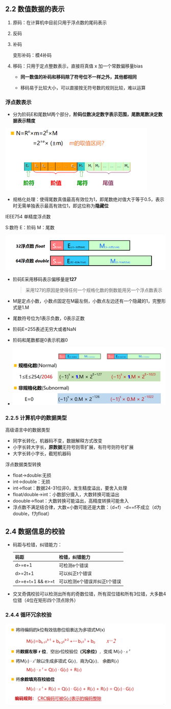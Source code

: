 ## 2.2 数值数据的表示

1. 原码：在计算机中目前只用于浮点数的尾码表示

2. 反码

3. 补码

   变形补码：模4补码

4. 移码：只用于定点整数表示，直接将真值 x 加一个常数偏移量bias

   * **同一数值的补码和移码除了符号位不一样之外，其他都相同**

   * 移码易于比较大小，可以直接按无符号数的规则比较，难以运算

### 浮点数表示

* 分为阶码E和尾数M两个部分，**阶码位数决定数字表示范围，尾数尾数决定数据表示精度**

<img src="笔记图片/image-20220615204218392.png" alt="image-20220615204218392" style="zoom: 50%;" />

* 规格化处理：使得尾数真值最高有效位为1，即尾数绝对值大于等于0.5，表示时无需单独表示最高有效位1，即这位称为**隐藏位**

IEEE754 单精度浮点数

S:数符 E：阶码 M：尾数

<img src="笔记图片/image-20220615204740724.png" alt="image-20220615204740724" style="zoom:67%;" />

* 阶码E采用移码表示偏移量是**127**

  >采用127的原因是使得任何一个规格化数的倒数能用另一个浮点数表示

* M是定点小数，小数点固定在M最左侧，小数点左边还有一个隐藏的1，完整形式是1.M

* 尾数符号位为1表示负数，0表示正数

* 阶码E=255表述无穷大或者NaN

* 阶码和尾数都是0表示机器0

* <img src="笔记图片/image-20220615205245884.png" alt="image-20220615205245884" style="zoom:67%;" />

### 2.2.5 计算机中的数据类型

高级语言中的数据类型

* 同字长转化，机器码不变，数据解释方式改变
* 小字长转大字长，**原数据**无符号则零扩展，有符号则符号扩展
* 大字长转小字长，截短机器码

浮点数据类型转换

* float->double:无损
* int->double：无损
* int->float：数据24-31位非0，发生精度溢出，要舍入处理
* float/double->int：小数部分摄入，大数转换可能溢出
* doouble->float：大数转换可能溢出，高精度转换可能舍入
* 浮点数不满足结合律，大数+小数可能还是大数：（d+f）-d==f不成立（d为double，f为float）

## 2.4 数据信息的校验

* 码距与检错，纠错能力：

  | 码距             | 检错，纠错能力               |
  | ---------------- | ---------------------------- |
  | d>=e+1           | 可检测e个错误                |
  | d>=2t+1          | 可以纠正t个错误              |
  | d>=e+t+1 && e>=t | 可以检测e个错误并纠正t个错误 |

* 交叉奇偶校验可以检测出所有的奇数位错，所有双位错和所有3位错，大多数4位错（4位在矩形四个顶点除外）

### 2.4.4 循环冗余校验

<img src="笔记图片/image-20220621114354690.png" alt="image-20220621114354690" style="zoom:67%;" />
